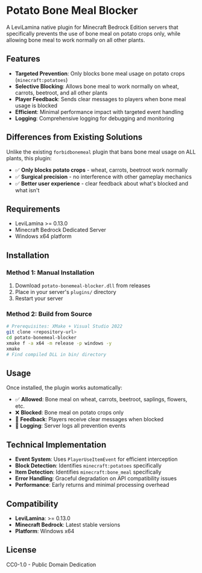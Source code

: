 # Potato Bone Meal Blocker

A LeviLamina native plugin for Minecraft Bedrock Edition servers that specifically prevents the use of bone meal on potato crops only, while allowing bone meal to work normally on all other plants.

## Features

- **Targeted Prevention**: Only blocks bone meal usage on potato crops (`minecraft:potatoes`)
- **Selective Blocking**: Allows bone meal to work normally on wheat, carrots, beetroot, and all other plants
- **Player Feedback**: Sends clear messages to players when bone meal usage is blocked
- **Efficient**: Minimal performance impact with targeted event handling
- **Logging**: Comprehensive logging for debugging and monitoring

## Differences from Existing Solutions

Unlike the existing `forbidbonemeal` plugin that bans bone meal usage on ALL plants, this plugin:
- ✅ **Only blocks potato crops** - wheat, carrots, beetroot work normally
- ✅ **Surgical precision** - no interference with other gameplay mechanics
- ✅ **Better user experience** - clear feedback about what's blocked and what isn't

## Requirements

- LeviLamina >= 0.13.0
- Minecraft Bedrock Dedicated Server
- Windows x64 platform

## Installation

### Method 1: Manual Installation

1. Download `potato-bonemeal-blocker.dll` from releases
2. Place in your server's `plugins/` directory
3. Restart your server

### Method 2: Build from Source

```bash
# Prerequisites: XMake + Visual Studio 2022
git clone <repository-url>
cd potato-bonemeal-blocker
xmake f -a x64 -m release -p windows -y
xmake
# Find compiled DLL in bin/ directory
```

## Usage

Once installed, the plugin works automatically:

- ✅ **Allowed**: Bone meal on wheat, carrots, beetroot, saplings, flowers, etc.
- ❌ **Blocked**: Bone meal on potato crops only
- 📢 **Feedback**: Players receive clear messages when blocked
- 📝 **Logging**: Server logs all prevention events

## Technical Implementation

- **Event System**: Uses `PlayerUseItemEvent` for efficient interception
- **Block Detection**: Identifies `minecraft:potatoes` specifically
- **Item Detection**: Identifies `minecraft:bone_meal` specifically
- **Error Handling**: Graceful degradation on API compatibility issues
- **Performance**: Early returns and minimal processing overhead

## Compatibility

- **LeviLamina**: >= 0.13.0
- **Minecraft Bedrock**: Latest stable versions
- **Platform**: Windows x64

## License

CC0-1.0 - Public Domain Dedication
